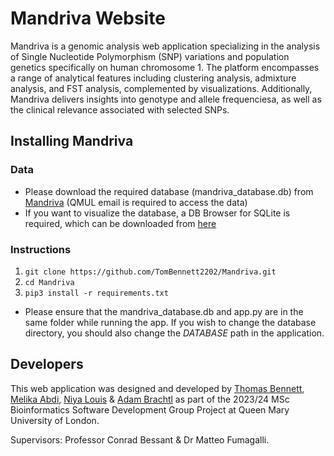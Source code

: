 # **Mandriva Website**
Mandriva is a genomic analysis web application specializing in the analysis of Single Nucleotide Polymorphism (SNP) variations and population genetics specifically on human chromosome 1. The platform encompasses a range of analytical features including clustering analysis, admixture analysis, and FST analysis, complemented by visualizations. Additionally, Mandriva delivers insights into genotype and allele frequenciesa, as well as the clinical relevance associated with selected SNPs.


## Installing Mandriva
### Data
* Please download the required database (mandriva_database.db) from [Mandriva]([[https://qmulprod-my.sharepoint.com/personal/bt23629_qmul_ac_uk/_layouts/15/onedrive.aspx?id=%2Fpersonal%2Fbt23629%5Fqmul%5Fac%5Fuk%2FDocuments%2FMandriva&ct=1709042648099&or=OWA%2DNT&cid=bf1c1404%2D4efb%2D5f3f%2D8046%2D524f80580ab0&ga=1](https://qmulprod-my.sharepoint.com/:f:/g/personal/bt23629_qmul_ac_uk/EuwCtRYgQb9PlN-T18AO-54B21IENhkSLMXAFRdZJxm9xQ?e=gcOfo3)]](https://qmulprod-my.sharepoint.com/personal/bt23629_qmul_ac_uk/_layouts/15/onedrive.aspx?id=%2Fpersonal%2Fbt23629%5Fqmul%5Fac%5Fuk%2FDocuments%2FMandriva&ct=1709042648099&or=OWA%2DNT&cid=bf1c1404%2D4efb%2D5f3f%2D8046%2D524f80580ab0&ga=1)) (QMUL email is required to access the data)
* If you want to visualize the database, a DB Browser for SQLite is required, which can be downloaded from [here](https://sqlitebrowser.org/dl/) 


### Instructions 

1. `git clone https://github.com/TomBennett2202/Mandriva.git`
2. `cd Mandriva`
3. `pip3 install -r requirements.txt`


* Please ensure that the mandriva_database.db and app.py are in the same folder while running the app.
If you wish to change the database directory, you should also change the *DATABASE* path in the application.



## Developers
This web application was designed and developed by [Thomas Bennett](https://github.com/TomBennett2202), [Melika Abdi](https://github.com/meliabdi), [Niya Louis](https://github.com/Niyalouis) & [Adam Brachtl](https://github.com/ABrachtl) as part of the 2023/24 MSc Bioinformatics Software Development Group Project at Queen Mary University of London. 

Supervisors: Professor Conrad Bessant & Dr Matteo Fumagalli.



